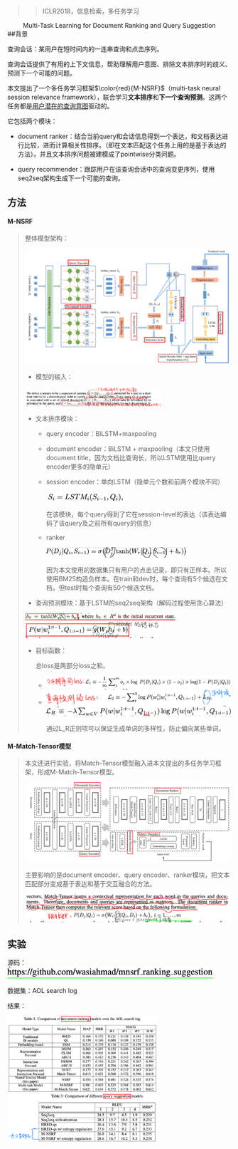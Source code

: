 > > ICLR2018，信息检索，多任务学习
<center>Multi-Task Learning for Document Ranking and Query Suggestion</center>
##背景

查询会话：某用户在短时间内的一连串查询和点击序列。

查询会话提供了有用的上下文信息，帮助理解用户意图、排除文本排序时的歧义、预测下一个可能的问题。



本文提出了一个多任务学习框架$\color{red}{M-NSRF}$（multi-task neural session relevance framework），联合学习**文本排序**和**下一个查询预测**。这两个任务都是<u>用户潜在的查询意图</u>驱动的。

它包括两个模块：

-  document ranker：结合当前query和会话信息得到一个表达，和文档表达进行比较，进而计算相关性排序。（即在文本匹配这个任务上用的是基于表达的方法）。并且文本排序问题被建模成了pointwise分类问题。

- query recommender：跟踪用户在该查询会话中的查询变更序列，使用seq2seq架构生成下一个可能的查询。



## 方法

#### M-NSRF

> 整体模型架构：
>
> <img src="../../images/image-20191205145842248.png" alt="image-20191205145842248" style="zoom:50%;" />
>
> - 模型的输入：
>
> <img src="../../images/image-20191205145524477.png" alt="image-20191205145524477" style="zoom:30%;" />
>
> - 文本排序模块：
>
>   - query encoder：BiLSTM+maxpooling
>
>   - document encoder：BiLSTM + maxpooling（本文只使用document title，因为文档比查询长，所以LSTM使用比query encoder更多的隐单元）
>
>   - session encoder：单向LSTM（隐单元个数和前两个模块不同）
>
>     <img src="../../images/image-20191205150300762.png" alt="image-20191205150300762" style="zoom:50%;" />
>
>     在该模块，每个query得到了它在session-level的表达（该表达编码了该query及之前所有query的信息）
>
>   - ranker
>
>     <img src="../../images/image-20191205150520184.png" alt="image-20191205150520184" style="zoom:33%;" />
>
>     因为本文使用的数据集只有用户的点击记录，即只有正样本。所以使用BM25构造负样本。在train和dev时，每个查询有5个候选在文档，但test时每个查询有50个候选文档。
>
> - 查询预测模块：基于LSTM的seq2seq架构（解码过程使用贪心算法）
>
> <img src="../../images/image-20191205150840346.png" alt="image-20191205150840346" style="zoom:33%;" />
>
> <img src="../../images/image-20191205150927450.png" alt="image-20191205150927450" style="zoom:33%;" />
>
> - 目标函数：
>
>   总loss是两部分loss之和。
>
>   - <img src="../../images/image-20191205151717694.png" alt="image-20191205151717694" style="zoom:50%;" />
>
>   - <img src="../../images/image-20191205151748356.png" alt="image-20191205151748356" style="zoom:50%;" />
>
>     <img src="../../images/image-20191205151827279.png" alt="image-20191205151827279" style="zoom:50%;" />
>
>     通过L_R正则项可以保证生成单词的多样性，防止偏向某些单词。        



#### M-Match-Tensor模型

> 本文还进行实验，将Match-Tensor模型融入进本文提出的多任务学习框架，形成M-Match-Tensor模型。
>
> ![image-20191205152643735](../../images/image-20191205152643735.png)
>
> 主要影响的是document encoder、query encoder、ranker模块，把文本匹配部分变成基于表达和基于交互融合的方法。
>
> ![image-20191205152337812](../../images/image-20191205152337812.png)



## 实验

源码：<img src="../../images/image-20191205145213148.png" alt="image-20191205145213148" style="zoom:50%;" />

数据集：AOL search log

结果：

<img src="../../images/image-20191205152931427.png" alt="image-20191205152931427" style="zoom:33%;" />

<img src="../../images/image-20191205153011491.png" alt="image-20191205153011491" style="zoom:33%;" />